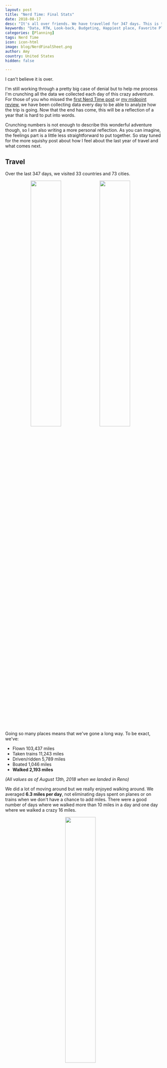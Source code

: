 ```yaml
---
layout: post
title: "Nerd Time: Final Stats"
date: 2018-08-17
desc: "It's all over friends. We have travelled for 347 days. This is the first of several posts to wrap up all my thoughts where I'll crunch the impressive (if I do say so myself) amount of data I collected while we were traveling."
keywords: "Data, RTW, Look-back, Budgeting, Happiest place, Favorite Places, travel data analysis"
categories: [Planning]
tags: Nerd Time
icon: icon-html
image: blog/NerdFinalSheet.png
author: Amy
country: United States
hidden: false

---
```


I can't believe it is over. 

I'm still working through a pretty big case of denial but to help me process I'm crunching all the data we collected each day of this crazy adventure. For those of you who missed the [first Nerd Time post](htt/blog/2017/12/NerdTimeSouthAmerica/) or [my midpoint review](/blog/2018/02/NerdTime-Halfway/), we have been collecting data every day to be able to analyze how the trip is going. Now that the end has come, this will be a reflection of a year that is hard to put into words. 

Crunching numbers is not enough to describe this wonderful adventure though, so I am also writing a more personal reflection.  As you can imagine, the feelings part is a little less straightforward to put together. So stay tuned for the more squishy post about how I feel about the last year of travel and what comes next.

## <i class="fa fa-check-square" aria-hidden="true" style="color:#2495C4;"></i> Travel

Over the last 347 days, we visited 33 countries and 73 cities. 

<div style="text-align: center; max-width: calc(100% - 20px);"><a href="/static/assets/img/blog/NerdFinalHike.jpg" target="_blank"><img src="/static/assets/img/blog/NerdFinalHike.jpg" width="45%"></a> <a href="/static/assets/img/blog/NerdFinalTrain.jpg" target="_blank"><img src="/static/assets/img/blog/NerdFinalTrain.jpg" width="45%"></a><p><i></i></p></div><p></p>

Going so many places means that we've gone a long way. To be exact, we've:

- Flown 103,437 miles
- Taken trains 11,243 miles
- Driven/ridden 5,789 miles
- Boated 1,046 miles
- **Walked 2,193 miles**

_(All values as of August 13th, 2018 when we landed in Reno)_

We did a lot of moving around but we really enjoyed walking around. We averaged **6.3 miles per day**, not eliminating days spent on planes or on trains when we don't have a chance to add miles. There were a good number of days where we walked more than 10 miles in a day and one day where we walked a crazy 16 miles. 

<div style="text-align: center; max-width: calc(100% - 20px);"><a href="/static/assets/img/blog/NerdFinalWalkGraph.png" target="_blank"><img src="/static/assets/img/blog/NerdFinalWalkGraph.png" width="45%"></a><p><i></i></p></div><p></p>

## <i class="fa fa-check-square" aria-hidden="true" style="color:#2495C4;"></i> Our Top Places

<div style="text-align: center; max-width: calc(100% - 20px);"><a href="/static/assets/img/blog/NerdFinalCairnes.jpg" target="_blank"><img src="/static/assets/img/blog/NerdFinalCairnes.jpg" width="45%"></a> <a href="/static/assets/img/blog/NerdFinalPetra.jpg" target="_blank"><img src="/static/assets/img/blog/NerdFinalPetra.jpg" width="45%"></a><p><i>Loving diving the Great Barrier Reef and the desert of Jordan.</i></p></div><p></p>

<table style="width:100%" cellspacing="10">
 <tr>
  <b><u><font size="4"> Highest Scoring Places:</font></u></b>
  <tr>
  <tr>
  <tr>
 </tr>
  <tr>
    <th>Amy</th>
    <th>Nate</th> 
  </tr>
  <tr>
    <td><a href="/blog/2017/12/great-barrier-reef/">Cairnes</a>, Australia </td>
    <td><a href="/blog/2017/12/great-barrier-reef/">Cairnes</a>, Australia</td> 
  </tr>
  <tr>
    <td><a href="/blog/2018/04/petra/">Wadi Musa</a>, Jordan</td>
    <td><a href="/blog/2018/04/petra/">Wadi Musa</a>, Jordan</td> 
  </tr>
  <tr>
    <td><a href="/blog/2017/11/EasterIsland/">Easter Island</a>, Chile</td>
    <td><a href="/blog/2017/10/IlhaGrande/">Ilha Grande</a>, Brazil</td> 
  </tr>
  <tr>
  </tr>
  <tr>
    <td><a href="/blog/2017/10/IlhaGrande/">Ilha Grande</a>, Brazil</td>
    <td><a href="/blog/2017/11/EasterIsland/">Easter Island</a>, Chile</td> 
  </tr>
  <tr>
  </tr>
     <td><a href="/blog/2018/01/Siem-Reap/">Siem Reap</a>, Cambodia</td>
    <td><a href="/blog/2018/04/osaka/">Osaka</a>, Japan</td> 
  </tr>
  <tr>
  <th><b><u> <font size="4"> Lowest Scoring: </font></u></b></th>
  </tr>
  <tr>
   <th>Amy</th>
    <th>Nate</th> 
  </tr>
  <tr>
    <td>Puno, Peru</td>
    <td>Puno, Peru</td> 
  </tr>
  <tr>
    <td><a href="/blog/2018/03/Varanasi/">Varanasi</a>, India</td>
    <td><a href="/blog/2017/12/machu-picchu/">Cuzco</a>, Peru</td> 
  </tr>
  <tr>
    <td><a href="/blog/2018/01/PhnomPenh/">Phnom Pehn</a>, Cambodia</td>
    <td><a href="/blog/2018/03/jaisalmer/">Jaisalmer</a>, India</td> 
  </tr>
  <tr>
  </tr>
  <tr>
    <td><a href="/blog/2018/01/Mandalay/">Mandalay</a>, Myanmar</td>
    <td><a href="/blog/2017/11/Santiago/">Santiago</a>, Chile</td> 
  </tr>
  <tr>
  </tr>
     <td><a href="/blog/2018/03/new-delhi/">Dehli</a>, India</td>
    <td><a href="/blog/2018/03/Varanasi/">Varanasi</a>, India</td> 
  </tr>
  </tr>
</table>

<p></p>
<p></p>
<p></p>
<p></p>

<div style="text-align: center; max-width: calc(100% - 20px);"><a href="/static/assets/img/blog/NerdFinalIlha.jpg" target="_blank"><img src="/static/assets/img/blog/NerdFinalIlha.jpg" width="45%"></a> <a href="/static/assets/img/blog/NerdFinalEI.jpg" target="_blank"><img src="/static/assets/img/blog/NerdFinalEI.jpg" width="45%"></a><p><i>Great moments from Ilha Grande and Easter Island.</i></p></div><p></p>

## <i class="fa fa-check-square" aria-hidden="true" style="color:#2495C4;"></i> Happiness

Each morning we rated our happiness for the day before on a scale of 1 to 10. So for 347 days we have a rating of how we felt about the day. This isn't a perfect way to reflect, as it's obviously subjective and we definitely saw a trend of being more generous with our scores as the trip went on, but it makes for an interesting way to reflect on our experiences. 

<div style="text-align: center; max-width: calc(100% - 20px);"><a href="/static/assets/img/blog/NerdFinalHappy.png" target="_blank"><img src="/static/assets/img/blog/NerdFinalHappy.png" width="80%"></a><p><i>We tracked our happiness every day on a scale of 1 to 10.</i></p></div><p></p>

For both Nate and I, our least happy days, not surprisingly, were days we were sick. I had more bad days then Nate, even though I was sick less frequently. One of my worst days was what I'll call "the pit" of [my silent meditation retreat in Thailand](/blog/2018/02/meditation-retreat/), when I thought about giving up and leaving but pushed through. Another chunk of my bad days came in India. I wasn't sick but I wasn't enjoying myself very much either. 

On the other end of the spectrum, I had 14 _"perfect 10"_ scores and Nate only had 8. So, my lows may have been lower but my highs came more frequently too. 

Some of my perfect 10 days were doing [the food tour I am obsessed with in Rio](/blog/2017/10/Rio/), [exploring the temples of Siem Reap](/blog/2018/01/Siem-Reap/), [visiting the Kuang Si waterfalls in Laos](/blog/2018/03/Laos/), [trekking through Petra](/blog/2018/04/petra/), [hiking in Sardinia](/blog/2018/05/sardinia/), and of course getting to see [Hamilton in London](/blog/2018/07/london/). 

We both had perfect days when we [hiked Table Mountain in Cape Town](/blog/2017/09/table-mountain/), took a [luxury train ride from Cape Town to Johannesburg](/blog/2017/10/premier-classe/), [explored Easter Island](/blog/2017/11/EasterIsland/), and [dove on the Great Barrier Reef](/blog/2017/12/great-barrier-reef/). 

<div style="text-align: center; max-width: calc(100% - 20px);"><a href="/static/assets/img/blog/NerdFinalHappyFreq.png" target="_blank"><img src="/static/assets/img/blog/NerdFinalHappyFreq.png" width="60%"></a><p><i></i></p></div><p></p>

Even though there were many more fluctuations, when you look at the average of our happiness in each country over the course of the trip, it is remarkably stable and high. We were very lucky in so many ways and I think these scores reflect that. We were sick but not too sick, we didn't get hurt, we didn't have any issues missing flights or trains, we didn't get robbed. Most everything went according to plan and we got to see and do a lot of amazing things. Who wouldn't be pretty happy?

The other aspect of tracking our happiness was that I wanted to find out what factors effected our happiness most. So I tracked a lot of other things to study. 

<div style="text-align: center; max-width: calc(100% - 20px);"><a href="/static/assets/img/blog/NerdFinalCorrelationsTable.png" target="_blank"><img src="/static/assets/img/blog/NerdFinalCorrelationsTable.png" width="45%"></a><p><i></i></p></div><p></p>

You can see that for most things, our correlations were not significant (even using a bar of 0.20, which is low even for social science research). 

By far the strongest correlation was between Nate's happiness and my own. Happy partners make for happy partners it turns out. Or maybe we like and dislike the same sorts of things. Still, it seems positive that we could agree most of the time about how well a day went. With us spending so much time together the trip might have turned out pretty differently if this hadn't been the case.

Other strong correlations included how far we had walked and how much we spent overall. These were fairly constant throughout the trip. Turns out spending money can potentially make you happy, though spending money on accommodations had a weaker relationship than day-to-day spending with our happiness.  Unsurprisingly, being sick had a negative relationship with happiness. Luckily we really were not sick very often. I was sick only 18 days (5% of the trip) and Nate for 27 days (8% of the trip). Given how much we pushed ourselves sometimes, how many new things we ate, and how many times we were assured we'd be terribly ill this wasn't too bad. 

## <i class="fa fa-check-square" aria-hidden="true" style="color:#2495C4;"></i> The Money

Travelling for so long is no small feat and it is by no means cheap. We put together our first theoretical budget in 2013, while I was still in graduate school, to see how much we were going to need to save to pull this off. [Our budgeting process](/blog/2017/09/Budgeting/) was extremely thorough and we tracked every single penny we spent leading up to and on the trip. We tracked a total of 1,668 unique purchases. We broke down spending based on whether Nate or I paid for each purchase so we could make sure we were keeping the spending equitable. At the end of over 11 months, Nate and I ended the trip within 15 USD of evenly splitting all the costs of the trip. 

Compared to our budget, we ended up spending **5 percent less than we had planned**. Much of this savings was driven by our under-spending on entertainment, though about half of that surplus was offset by our overspending on food. Turns out we like eating more than most other things and it often made up our entertainment for the day as well.

We also saved a significant amount within our budget for side-trip travel (i.e. all travel other than our [RTW ticket](/blog/2017/08/RTW-Overview/)), most of which was generated by booking all of our trains through Europe as soon as the schedule opened 2-3 months ahead of time. We ended up spending less than we would have with a rail pass, though obviously had to give up some flexibility for that privilege.

One category of savings we were very lucky to still have was what we called our `contingency` budget for handling any sort of problems that came up along the way. We envisioned this as a way to pay for replacing clothes if our luggage was lost or paying for a doctors visit if we got injured (but not so badly as to activate the measures covered by our travel insurance). It was just lucky that we didn't have to use any of these funds while we were on the trip. I'm glad we had them as a mental safety blanket though.  

<div style="text-align: center; max-width: calc(100% - 20px);"><a href="/static/assets/img/blog/NerdFinalCategorySpend.png" target="_blank"><img src="/static/assets/img/blog/NerdFinalCategorySpend.png" width="60%"></a><p><i>Our surplus (or overspending) by category.</i></p></div><p></p>

Because of our tracking, we could also break-down our expenses by country. We ended up being under-budget more often than not, with huge savings in South Africa because we skipped cage diving with great white sharks. We went over budget in a few places too. Peru and Australia were almost entirely due to the big ticket items ([Machu Picchu](/blog/2017/12/machu-picchu/) and [Great Barrier Reef diving](/blog/2017/12/great-barrier-reef/)) that had big price tags and ended up being more than we originally budgeted. In other places, it was the cost of accommodations that threw off our estimates or extra intentional splurges like our [last minute trip to see Hamilton and Wicked while we were in London](/blog/2018/07/london/).  

<div style="text-align: center; max-width: calc(100% - 20px);"><a href="/static/assets/img/blog/NerdFinalSurplusGraph.png" target="_blank"><img src="/static/assets/img/blog/NerdFinalSurplusGraph.png" width="80%"></a><p><i>Our surplus (or overspending) by country.</i></p></div><p></p>

## <i class="fa fa-check-square" aria-hidden="true" style="color:#2495C4;"></i> Cost of Visiting Countries based on Spending per Day

<table style="width:100%" cellspacing="10">
 <tr>
  <b><u><font size="4"> Most Expensive Places:</font></u></b>
  <tr>
  <tr>
  <tr>
 </tr>
 
  <tr>
    <td>Australia</td>
  </tr>
  <tr>
    <td>Japan</td> 
  </tr>
  <tr>
    <td>France</td> 
  </tr>
  <tr>
  </tr>
  <tr>
    <td>Spain</td>
  </tr>
  <tr>
  </tr>
     <td>Italy</td>
  </tr>
  <tr>
  <th><b><u> <font size="4"> Least Expensive Places: </font></u></b></th>
  </tr>
  
  <tr>
    <td>Thailand</td> 
  </tr>
  <tr>
    <td>Hungary</td> 
  </tr>
  <tr>
    <td>Laos</td> 
  </tr>
  <tr>
  </tr>
  <tr>
    <td>Vietnam</td> 
  </tr>
  <tr>
  </tr>
     <td>India</td> 
  </tr>
  </tr>
</table>

<p></p>
<p></p>
<p></p>
<p></p>

Overall, our most expensive days were the day we [visited Machu Picchu](/blog/2017/12/machu-picchu/), [days diving the Great Barrier Reef](/blog/2017/12/great-barrier-reef/), and the day we went to see Hamilton. Machu Picchu may have been a rainy mess when we were there but even so each of these memories are some of our favorites on the trip and I wouldn't go back in time and skip them just because of their costs. 

## <i class="fa fa-check-square" aria-hidden="true" style="color:#2495C4;"></i> Other Tidbits

- A somewhat random way we ended up saving a not insignificant amount of money was researching debit cards that refunded ATM fees. We used a Charles Scwhab card that ended up being great. In many countries we visited, using a credit card wasn't an option so we were taking out cash. Having a card that refunded all ATM fees saved us **335 USD** over the course of the trip, which just for fees is a huge amount. The effort it took to apply was definitely worth it. 

- A fun extra is that I've read 43 books and 18,313 pages over the course of the trip. If you're looking for recommendations, my favorites (in no particular order) were: 

	- What Is Not Yours Is Not Yours by Helen Oyeyemi
	- Weapons of Math Destruction by Cathy O'Neil
	- The Power by Naomi Alderman
	- Eight Years We Were in Power by Ta-Nehisi Coates
	- Sing Unburied Sing by Jesmyn Ward
	

## <i class="fa fa-check-square" aria-hidden="true" style="color:#2495C4;"></i> The End

I get some funny looks when I describe to people all the spreadsheets we've made and data we've tracked over the last year. I know it seems crazy (at least to most people) but all these data make this crazy adventure just a little more concrete. Budgeting in such detail also took the stress out of so many decisions. We didn't have to wonder if we splurged on a nice dinner if we were going to ruin our budget, we could plug in the cost of whatever we wanted into our spreadsheet and see what the effect would be. So deciding any number of things we were going to do became _so much easier_! It really took my budget nerdiness to a whole different level. It has also helped me process and I think it's made us reflect more as we went than we might have otherwise. There will be a few more posts about how we felt about this adventure but I hope you get some joy from how big of a nerd I am. 